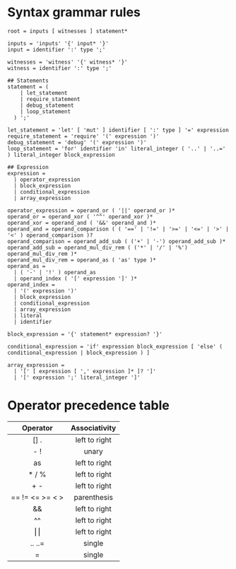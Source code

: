 # Syntax grammar rules

```
root = inputs [ witnesses ] statement*

inputs = 'inputs' '{' input* '}'
input = identifier ':' type ';'

witnesses = 'witness' '{' witness* '}'
witness = identifier ':' type ';'

## Statements
statement = (
    | let_statement
    | require_statement
    | debug_statement
    | loop_statement
  ) ';'

let_statement = 'let' [ 'mut' ] identifier [ ':' type ] '=' expression
require_statement = 'require' '(' expression ')'
debug_statement = 'debug' '(' expression ')'
loop_statement = 'for' identifier 'in' literal_integer ( '..' | '..=' ) literal_integer block_expression

## Expression
expression =
  | operator_expression
  | block_expression
  | conditional_expression
  | array_expression

operator_expression = operand_or ( '||' operand_or )*
operand_or = operand_xor ( '^^' operand_xor )*
operand_xor = operand_and ( '&&' operand_and )*
operand_and = operand_comparison ( ( '==' | '!=' | '>=' | '<=' | '>' | '<' ) operand_comparison )?
operand_comparison = operand_add_sub ( ('+' | '-') operand_add_sub )*
operand_add_sub = operand_mul_div_rem ( ('*' | '/' | '%') operand_mul_div_rem )*
operand_mul_div_rem = operand_as ( 'as' type )*
operand_as =
  | ( '-' | '!' ) operand_as
  | operand_index ( '[' expression ']' )*
operand_index =
  | '(' expression ')'
  | block_expression
  | conditional_expression
  | array_expression
  | literal
  | identifier

block_expression = '{' statement* expression? '}'

conditional_expression = 'if' expression block_expression [ 'else' ( conditional_expression | block_expression ) ]

array_expression =
  | '[' [ expression [ ',' expression ]* ]? ']'
  | '[' expression ';' literal_integer ']'

```

# Operator precedence table

|    Operator     |  Associativity  |
|:---------------:|:---------------:|
| [] .            |  left to right  |
| - !             |      unary      |
| as              |  left to right  |
| * / %           |  left to right  |
| + -             |  left to right  |
| == != <= >= < > |   parenthesis   |
| &&              |  left to right  |
| ^^              |  left to right  |
| ⎮⎮            |  left to right  |
| .. ..=          |     single      |
| =               |     single      |
